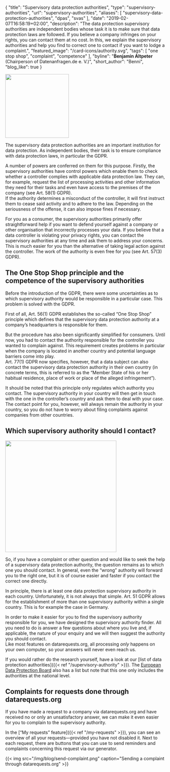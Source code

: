 {
    "title": "Supervisory data protection authorities",
    "type": "supervisory-authorities",
    "url": "supervisory-authorities",
    "aliases": [
    	"supervisory-data-protection-authorities",
    	"dpas",
    	"svas"
    ],
    "date": "2019-02-07T16:58:19+02:00",
    "description": "The data protection supervisory authorities are independent bodies whose task it is to make sure that data protection laws are followed. If you believe a company infringes on your rights, you can contact them at no cost. In this, we explain the supervisory authorities and help you find to correct one to contact if you want to lodge a complaint.",
    "featured_image": "/card-icons/authority.svg",
    "tags": [ "one stop shop", "complaint", "competence" ],
    "byline": "**Benjamin Altpeter** (Chairperson of Datenanfragen.de e. V.)",
    "short_author": "Benni",
    "blog_like": true
}

<img class="offset-image offset-image-left" src="/card-icons/authority.svg" style="height: 200px;">

The supervisory data protection authorities are an important institution for data protection. As independent bodies, their task is to ensure compliance with data protection laws, in particular the GDPR.

A number of powers are conferred on them for this purpose. Firstly, the supervisory authorities have control powers which enable them to check whether a controller complies with applicable data protection law. They can, for example, request the list of processing activities and other information they need for their tasks and even have access to the premises of the company (see Art. 58(1) GDPR).  
If the authority determines a misconduct of the controller, it will first instruct them to cease said activity and to adhere to the law. Depending on the seriousness of the offense, it can also impose fines if necessary.

For you as a consumer, the supervisory authorities primarily offer straightforward help if you want to defend yourself against a company or other organisation that incorrectly processes your data. If you believe that a data controller is violating your privacy rights, you can contact the supervisory authorities at any time and ask them to address your concerns.  
This is much easier for you than the alternative of taking legal action against the controller. The work of the authority is even free for you (see Art. 57(3) GDPR).

## The One Stop Shop principle and the competence of the supervisory authorities

Before the introduction of the GDPR, there were some uncertainties as to which supervisory authority would be responsible in a particular case. This problem is solved with the GDPR.

First of all, Art. 56(1) GDPR establishes the so-called “One Stop Shop” principle which defines that the supervisory data protection authority at a company’s headquarters is responsible for them.

But the procedure has also been significantly simplified for consumers. Until now, you had to contact the authority responsible for the controller you wanted to complain against. This requirement creates problems in particular when the company is located in another country and potential language barriers come into play.  
Art. 77(1) GDPR now specifies, however, that a data subject can also contact the supervisory data protection authority in their own country (in concrete terms, this is referred to as the “Member State of his or her habitual residence, place of work or place of the alleged infringement”).

It should be noted that this principle only regulates which authority you contact. The supervisory authority in your country will then get in touch with the one in the controller’s country and ask them to deal with your case. The contact point for you, however, will always remain the authority in your country, so you do not have to worry about filing complaints against companies from other countries.

## Which supervisory authority should I contact?

<img class="offset-image offset-image-right" src="/img/humaaans/question-1.svg" style="height: 350px;">

So, if you have a complaint or other question and would like to seek the help of a supervisory data protection authority, the question remains as to which one you should contact. In general, even the “wrong” authority will forward you to the right one, but it is of course easier and faster if you contact the correct one directly.

In principle, there is at least one data protection supervisory authority in each country. Unfortunately, it is not always that simple. Art. 51 GDPR allows for the establishment of more than one supervisory authority within a single country. This is for example the case in Germany.

In order to make it easier for you to find the supervisory authority responsible for you, we have designed the supervisory authority finder. All you need to do is answer a few questions about where you live and, if applicable, the nature of your enquiry and we will then suggest the authority you should contact.  
Like most features on datarequests.org, all processing *only* happens on your own computer, so your answers will never even reach us.

<div class="sva-finder"></div>

If you would rather do the research yourself, have a look at our [list of data protection authorities]({{< ref "/supervisory-authority" >}}). The [European Data Protection Board](https://edpb.europa.eu/about-edpb/board/members_en) also has a list but note that this one only includes the authorities at the national level.

## Complaints for requests done through datarequests.org

If you have made a request to a company via datarequests.org and have received no or only an unsatisfactory answer, we can make it even easier for you to complain to the supervisory authority.

In the [“My requests” feature]({{< ref "/my-requests" >}}), you can see an overview of all your requests—provided you have not disabled it. Next to each request, there are buttons that you can use to send reminders and complaints concerning this request via our generator.

{{< img src="/img/blog/send-complaint.png" caption="Sending a complaint through datarequests.org" >}}
